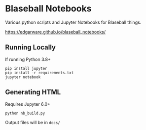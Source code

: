 # Blaseball Notebooks

Various python scripts and Jupyter Notebooks for Blaseball things.

https://edgarware.github.io/blaseball_notebooks/

## Running Locally
If running Python 3.8+
```shell
pip install jupyter
pip install -r requirements.txt
jupyter notebook
```

## Generating HTML
Requires Jupyter 6.0+
```shell
python nb_build.py
```
Output files will be in `docs/`

